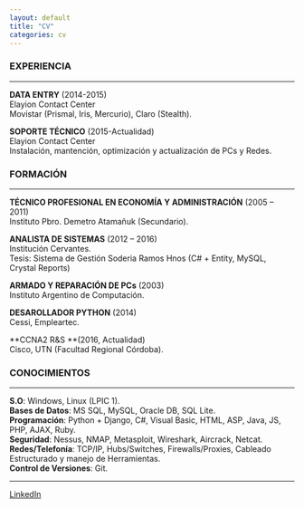 ```yaml
---
layout: default
title: "CV"
categories: cv
---
```


### EXPERIENCIA
---
**DATA ENTRY** (2014-2015)  
Elayion Contact Center  
Movistar (Prismal, Iris, Mercurio), Claro (Stealth).  

**SOPORTE TÉCNICO** (2015-Actualidad)  
Elayion Contact Center  
Instalación, mantención, optimización y actualización de PCs y Redes.  

### FORMACIÓN
---
**TÉCNICO PROFESIONAL EN ECONOMÍA Y ADMINISTRACIÓN** (2005 – 2011)  
Instituto Pbro. Demetro Atamañuk (Secundario).  

**ANALISTA DE SISTEMAS** (2012 – 2016)  
Institución Cervantes.  
Tesis: Sistema de Gestión Soderia Ramos Hnos (C# + Entity, MySQL, Crystal Reports)  

**ARMADO Y REPARACIÓN DE PCs** (2003)  
Instituto Argentino de Computación.  

**DESAROLLADOR PYTHON** (2014)  
Cessi, Empleartec.  
 
**CCNA2 R&S **(2016, Actualidad)  
Cisco, UTN (Facultad Regional Córdoba).  

### CONOCIMIENTOS
---
**S.O**: Windows, Linux (LPIC 1).  
**Bases de Datos**: MS SQL, MySQL, Oracle DB, SQL Lite.  
**Programación**: Python + Django, C#, Visual Basic, HTML, ASP, Java, JS, PHP, AJAX, Ruby.  
**Seguridad**: Nessus, NMAP, Metasploit, Wireshark, Aircrack, Netcat.  
**Redes/Telefonía**: TCP/IP, Hubs/Switches, Firewalls/Proxies, Cableado Estructurado y manejo de Herramientas.  
**Control de Versiones**: Git.  

---
[LinkedIn](https://www.linkedin.com/in/izquierdoedgardo/)